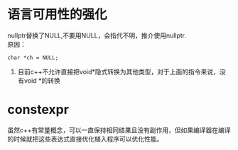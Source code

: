 # 语言可用性的强化

nullptr替换了NULL,不要用NULL，会指代不明，推介使用nullptr.  
原因：
```
char *ch = NULL;
```
1.  目前c++不允许直接把void*隐式转换为其他类型，对于上面的指令来说，没有void *的转换

# constexpr

虽然c++有常量概念，可以一直保持相同结果且没有副作用，但如果编译器在编译的时候就把这些表达式直接优化植入程序可以优化性能。


